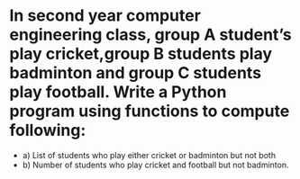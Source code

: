 # In second year computer engineering class, group A student’s play cricket,group B students play badminton and group C students play football. Write a Python program using functions to compute following:

- a) List of students who play either cricket or badminton but not both
- b) Number of students who play cricket and football but not badminton.
